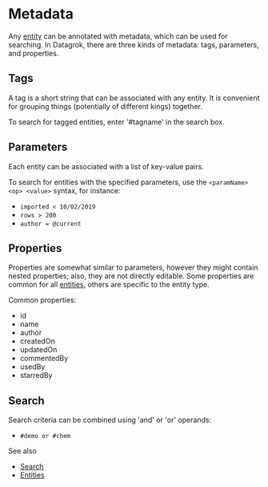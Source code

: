 <!-- TITLE: Metadata -->
<!-- SUBTITLE: -->

# Metadata

Any [entity](../overview/objects.md) can be annotated with metadata, which can be used for searching. In Datagrok, there
are three kinds of metadata: tags, parameters, and properties.

## Tags

A tag is a short string that can be associated with any entity. It is convenient for grouping things
(potentially of different kings) together.

To search for tagged entities, enter '#tagname' in the search box.

## Parameters

Each entity can be associated with a list of key-value pairs.

To search for entities with the specified parameters, use the `<paramName> <op> <value>` syntax, for instance:

* `imported < 10/02/2019`
* `rows > 200`
* `author = @current`

## Properties

Properties are somewhat similar to parameters, however they might contain nested properties; also, they are not directly
editable. Some properties are common for all [entities](../overview/objects.md), others are specific to the entity type.

Common properties:

* id
* name
* author
* createdOn
* updatedOn
* commentedBy
* usedBy
* starredBy

## Search

Search criteria can be combined using 'and' or 'or' operands:

* `#demo or #chem`

See also

* [Search](../overview/smart-search.md)
* [Entities](../overview/objects.md)